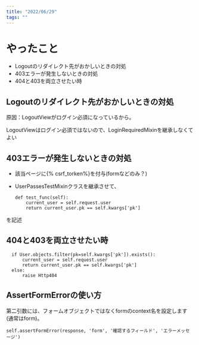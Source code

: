 ```yaml
---
title: "2022/06/29"
tags: ""
---
```


# やったこと
- Logoutのリダイレクト先がおかしいときの対処
- 403エラーが発生しないときの対処
- 404と403を両立させたい時


## Logoutのリダイレクト先がおかしいときの対処

原因：LogoutViewがログイン必須になっているから。

LogoutViewはログイン必須ではないので、LoginRequiredMixinを継承しなくてよい


## 403エラーが発生しないときの対処

- 該当ページに{% csrf_torken%}を付与(formなどのみ？)
- UserPassesTestMixinクラスを継承させて、
        

      def test_func(self):
          current_user = self.request.user
          return current_user.pk == self.kwargs['pk']

を記述

## 404と403を両立させたい時

      if User.objects.filter(pk=self.kwargs['pk']).exists():
          current_user = self.request.user
          return current_user.pk == self.kwargs['pk']
      else:
          raise Http404


## AssertFormErrorの使い方
第二引数には、フォームオブジェクトではなくformのcontext名を設定します(通常はform)。

    self.assertFormError(response, 'form', '確認するフィールド', 'エラーメッセージ')

